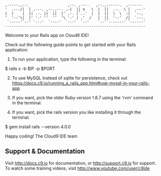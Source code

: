     ,-----.,--.                  ,--. ,---.   ,--.,------.  ,------.
    '  .--./|  | ,---. ,--.,--. ,-|  || o   \  |  ||  .-.  \ |  .---'
    |  |    |  || .-. ||  ||  |' .-. |`..'  |  |  ||  |  \  :|  `--, 
    '  '--'\|  |' '-' ''  ''  '\ `-' | .'  /   |  ||  '--'  /|  `---.
     `-----'`--' `---'  `----'  `---'  `--'    `--'`-------' `------'
    ----------------------------------------------------------------- 



Welcome to your Rails app on Cloud9 IDE!

Check out the following guide points to get started with your Rails application:

1) To run your application, type the following in the terminal:

  $ rails s -b $IP -p $PORT

2) To use MySQL instead of sqlite for persistence, check out https://docs.c9.io/running_a_rails_app.html#use-mysql-in-your-rails-app

3) If you want, pick the older Ruby version 1.8.7 using the 'rvm' command in the terminal.

4) If you want, pick the rails version you like installing it through the terminal:

  $ gem install rails --version 4.0.0

Happy coding!
The Cloud9 IDE team


## Support & Documentation

Visit http://docs.c9.io for documentation, or http://support.c9.io for support. 
To watch some training videos, visit http://www.youtube.com/user/c9ide
